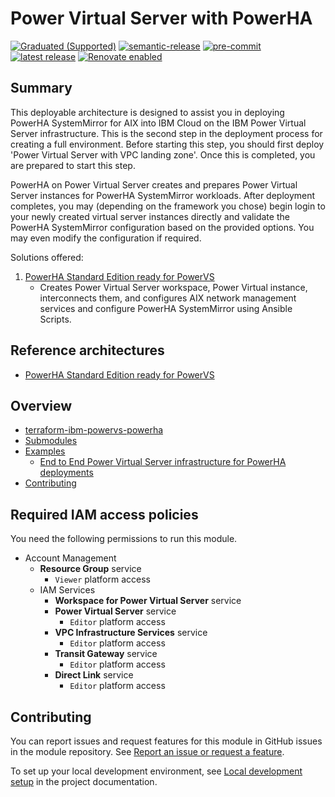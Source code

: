 <!-- BEGIN MODULE HOOK -->

# Power Virtual Server with PowerHA

[![Graduated (Supported)](https://img.shields.io/badge/status-Graduated%20(Supported)-brightgreen?style=plastic)](https://terraform-ibm-modules.github.io/documentation/#/badge-status)
[![semantic-release](https://img.shields.io/badge/%20%20%F0%9F%93%A6%F0%9F%9A%80-semantic--release-e10079.svg)](https://github.com/semantic-release/semantic-release)
[![pre-commit](https://img.shields.io/badge/pre--commit-enabled-brightgreen?logo=pre-commit&logoColor=white)](https://github.com/pre-commit/pre-commit)
[![latest release](https://img.shields.io/github/v/release/terraform-ibm-modules/terraform-ibm-powervs-infrastructure?logo=GitHub&sort=semver)](https://github.com/terraform-ibm-modules/terraform-ibm-powervs-powerha/releases/latest)
[![Renovate enabled](https://img.shields.io/badge/renovate-enabled-brightgreen.svg)](https://renovatebot.com/)

## Summary
This deployable architecture is designed to assist you in deploying PowerHA SystemMirror for AIX into IBM Cloud on the IBM Power Virtual Server infrastructure. This is the second step in the deployment process for creating a full environment. Before starting this step, you should first deploy 'Power Virtual Server with VPC landing zone'. Once this is completed, you are prepared to start this step.

PowerHA on Power Virtual Server creates and prepares Power Virtual Server instances for PowerHA SystemMirror workloads. After deployment completes, you may (depending on the framework you chose) begin login to your newly created virtual server instances directly and validate the PowerHA SystemMirror configuration based on the provided options. You may even modify the configuration if required.

Solutions offered:
1. [PowerHA Standard Edition ready for PowerVS](https://github.com/terraform-ibm-modules/terraform-ibm-powervs-powerha/tree/main/solutions/standard_powervs)
    - Creates Power Virtual Server workspace, Power Virtual instance, interconnects them, and configures AIX network management services and configure PowerHA SystemMirror using Ansible Scripts.

## Reference architectures
- [PowerHA Standard Edition ready for PowerVS](https://github.com/terraform-ibm-modules/terraform-ibm-powervs-powerha/tree/main/reference-architectures/PowerVS-PowerHA-Diagram.svg)


<!-- BEGIN OVERVIEW HOOK -->
## Overview
* [terraform-ibm-powervs-powerha](#terraform-ibm-powervs-powerha)
* [Submodules](./modules)
* [Examples](./examples)
    * [End to End Power Virtual Server infrastructure for PowerHA deployments](./examples/standard)
* [Contributing](#contributing)
<!-- END OVERVIEW HOOK -->

## Required IAM access policies

You need the following permissions to run this module.

- Account Management
    - **Resource Group** service
        - `Viewer` platform access
    - IAM Services
        - **Workspace for Power Virtual Server** service
        - **Power Virtual Server** service
            - `Editor` platform access
        - **VPC Infrastructure Services** service
            - `Editor` platform access
        - **Transit Gateway** service
            - `Editor` platform access
        - **Direct Link** service
            - `Editor` platform access

<!-- END MODULE HOOK -->

<!-- BEGIN CONTRIBUTING HOOK -->
## Contributing

You can report issues and request features for this module in GitHub issues in the module repository. See [Report an issue or request a feature](https://github.com/terraform-ibm-modules/.github/blob/main/.github/SUPPORT.md).

To set up your local development environment, see [Local development setup](https://terraform-ibm-modules.github.io/documentation/#/local-dev-setup) in the project documentation.
<!-- END CONTRIBUTING HOOK -->

